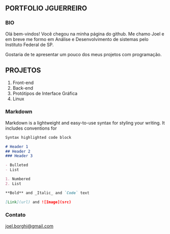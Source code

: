 ## PORTFOLIO JGUERREIRO
### BIO

Olá bem-vindos! Você chegou na minha página do github. 
Me chamo Joel e em breve me formo em Análise e Desenvolvimento de sistemas pelo Instituto Federal de SP. 

Gostaria de te apresentar um pouco dos meus projetos com programação.

## PROJETOS
1. Front-end
2. Back-end
3. Protótipos de Interface Gráfica
4. Linux

### Markdown

Markdown is a lightweight and easy-to-use syntax for styling your writing. It includes conventions for

```markdown
Syntax highlighted code block

# Header 1
## Header 2
### Header 3

- Bulleted
- List

1. Numbered
2. List

**Bold** and _Italic_ and `Code` text

[Link](url) and ![Image](src)
```
### Contato
joel.borghi@gmail.com
